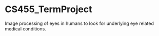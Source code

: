 # CS455_TermProject
Image processing of eyes in humans to look for underlying eye related medical conditions.
